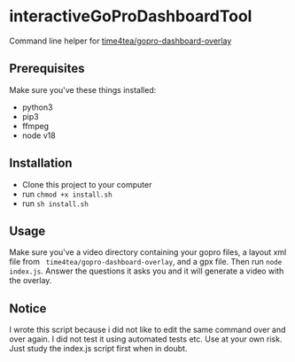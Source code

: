 # interactiveGoProDashboardTool
Command line helper for [time4tea/gopro-dashboard-overlay](https://github.com/time4tea/gopro-dashboard-overlay)
## Prerequisites
Make sure you've these things installed:
- python3
- pip3
- ffmpeg
- node v18

## Installation
* Clone this project to your computer
* run ```chmod +x install.sh```
* run ```sh install.sh```

## Usage
Make sure you've a video directory containing your gopro files, a layout xml file from ``` time4tea/gopro-dashboard-overlay```,
and a gpx file.
Then run ```node index.js```. Answer the questions it asks you and it will generate a video with the overlay.

## Notice
I wrote this script because i did not like to edit the same command over and over again. I did not test it using automated
tests etc. Use at your own risk. Just study the index.js script first when in doubt.

